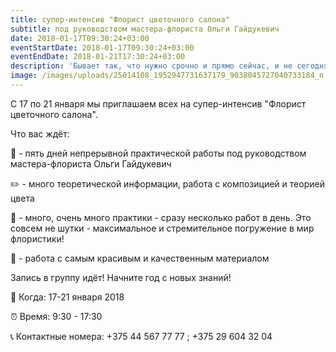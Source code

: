 ```yaml
---
title: супер-интенсив "Флорист цветочного салона"
subtitle: под руководством мастера-флориста Ольги Гайдукевич
date: 2018-01-17T09:30:24+03:00
eventStartDate: 2018-01-17T09:30:24+03:00
eventEndDate: 2018-01-21T17:30:24+03:00
description: 'Бывает так, что нужно срочно и прямо сейчас, и не сегодня, а ещё вчера.'
image: /images/uploads/25014108_1952947731637179_9038045727040733184_n.jpg
---
```

С 17 по 21 января мы приглашаем всех на супер-интенсив "Флорист цветочного салона".

Что вас ждёт:

💪 - пять дней непрерывной практической работы под руководством мастера-флориста Ольги Гайдукевич

✏️ - много теоретической информации, работа с композицией и теорией цвета

🚀 - много, очень много практики - сразу несколько работ в день. Это совсем не шутки - максимальное и стремительное погружение в мир флористики!

🌷 - работа с самым красивым и качественным материалом

Запись в группу идёт! Начните год с новых знаний!

📅 Когда: 17-21 января 2018

⏰ Время: 9:30 - 17:30

📞 Контактные номера: \+375 44 567 77 77 ; \+375 29 604 32 04
